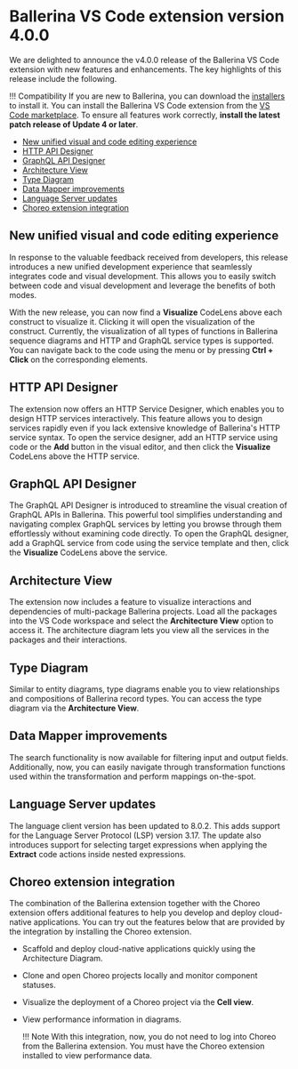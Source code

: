 # Ballerina VS Code extension version 4.0.0

We are delighted to announce the v4.0.0 release of the Ballerina VS Code extension with new features and enhancements. The key highlights of this release include the following.

!!! Compatibility
    If you are new to Ballerina, you can download the [installers](https://ballerina.io/downloads/) to install it. You can install the Ballerina VS Code extension from the [VS Code marketplace](https://marketplace.visualstudio.com/items?itemName=WSO2.ballerina). To ensure all features work correctly, **install the latest patch release of Update 4 or later**.

- [New unified visual and code editing experience](#new-unified-visual-and-code-editing-experience)
- [HTTP API Designer](#http-api-designer)
- [GraphQL API Designer](#graphql-api-designer)
- [Architecture View](#architecture-view)
- [Type Diagram](#type-diagram)
- [Data Mapper improvements](#data-mapper-improvements)
- [Language Server updates](#language-server-updates)
- [Choreo extension integration](#choreo-extension-integration)

## New unified visual and code editing experience

In response to the valuable feedback received from developers, this release introduces a new unified development experience that seamlessly integrates code and visual development. This allows you to easily switch between code and visual development and leverage the benefits of both modes.

With the new release, you can now find a **Visualize** CodeLens above each construct to visualize it. Clicking it will open the visualization of the construct. Currently, the visualization of all types of functions in Ballerina sequence diagrams and HTTP and GraphQL service types is supported. You can navigate back to the code using the menu or by pressing **Ctrl + Click** on the corresponding elements.

## HTTP API Designer

The extension now offers an HTTP Service Designer, which enables you to design HTTP services interactively. This feature allows you to design services rapidly even if you lack extensive knowledge of Ballerina's HTTP service syntax. To open the service designer, add an HTTP service using code or the **Add** button in the visual editor, and then click the **Visualize** CodeLens above the HTTP service.

## GraphQL API Designer

The GraphQL API Designer is introduced to streamline the visual creation of GraphQL APIs in Ballerina. This powerful tool simplifies understanding and navigating complex GraphQL services by letting you browse through them effortlessly without examining code directly. To open the GraphQL designer, add a GraphQL service from code using the service template and then, click the **Visualize** CodeLens above the service.

## Architecture View

The extension now includes a feature to visualize interactions and dependencies of multi-package Ballerina projects. Load all the packages into the VS Code workspace and select the **Architecture View** option to access it. The architecture diagram lets you view all the services in the packages and their interactions.

## Type Diagram

Similar to entity diagrams, type diagrams enable you to view relationships and compositions of Ballerina record types. You can access the type diagram via the **Architecture View**.

## Data Mapper improvements

The search functionality is now available for filtering input and output fields. Additionally, now, you can easily navigate through transformation functions used within the transformation and perform mappings on-the-spot.

## Language Server updates

The language client version has been updated to 8.0.2. This adds support for the Language Server Protocol (LSP) version 3.17. The update also introduces support for selecting target expressions when applying the **Extract** code actions inside nested expressions.

## Choreo extension integration

The combination of the Ballerina extension together with the Choreo extension offers additional features to help you develop and deploy cloud-native applications. You can try out the features below that are provided by the integration by installing the Choreo extension.

- Scaffold and deploy cloud-native applications quickly using the Architecture Diagram.
- Clone and open Choreo projects locally and monitor component statuses.
- Visualize the deployment of a Choreo project via the **Cell view**.
- View performance information in diagrams. 
    
    !!! Note
        With this integration, now, you do not need to log into Choreo from the Ballerina extension. You must have the Choreo extension installed to view performance data.













    





